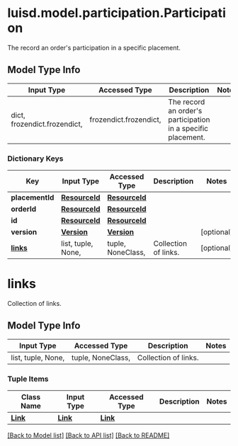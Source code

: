 # luisd.model.participation.Participation

The record an order's participation in a specific placement.

## Model Type Info
Input Type | Accessed Type | Description | Notes
------------ | ------------- | ------------- | -------------
dict, frozendict.frozendict,  | frozendict.frozendict,  | The record an order&#x27;s participation in a specific placement. | 

### Dictionary Keys
Key | Input Type | Accessed Type | Description | Notes
------------ | ------------- | ------------- | ------------- | -------------
**placementId** | [**ResourceId**](ResourceId.md) | [**ResourceId**](ResourceId.md) |  | 
**orderId** | [**ResourceId**](ResourceId.md) | [**ResourceId**](ResourceId.md) |  | 
**id** | [**ResourceId**](ResourceId.md) | [**ResourceId**](ResourceId.md) |  | 
**version** | [**Version**](Version.md) | [**Version**](Version.md) |  | [optional] 
**[links](#links)** | list, tuple, None,  | tuple, NoneClass,  | Collection of links. | [optional] 

# links

Collection of links.

## Model Type Info
Input Type | Accessed Type | Description | Notes
------------ | ------------- | ------------- | -------------
list, tuple, None,  | tuple, NoneClass,  | Collection of links. | 

### Tuple Items
Class Name | Input Type | Accessed Type | Description | Notes
------------- | ------------- | ------------- | ------------- | -------------
[**Link**](Link.md) | [**Link**](Link.md) | [**Link**](Link.md) |  | 

[[Back to Model list]](../../README.md#documentation-for-models) [[Back to API list]](../../README.md#documentation-for-api-endpoints) [[Back to README]](../../README.md)

